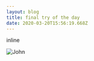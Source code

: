 ```yaml
---
layout: blog
title: final try of the day
date: 2020-03-20T15:56:19.668Z
---
```

inline



![John](assets/epikghawaaar-sw.jpeg "John")
